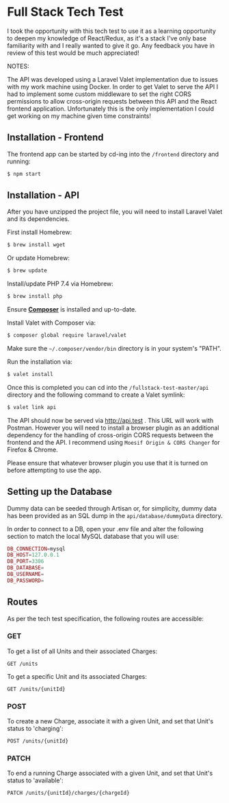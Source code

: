 
# Full Stack Tech Test

I took the opportunity with this tech test to use it as a learning opportunity to deepen my knowledge of React/Redux, 
as it's a stack I've only base familiarity with and I really wanted to give it go. Any feedback you have in review of 
this test would be much appreciated! 

NOTES: 

The API was developed using a Laravel Valet implementation due to issues with my work machine using Docker. In order to get Valet to serve the API I had to implement some custom middleware to set the right CORS permissions to allow cross-origin requests between
this API and the React frontend application. Unfortunately this is the only implementation I could get working on my machine given time constraints!

## Installation - Frontend

The frontend app can be started by cd-ing into the `/frontend` directory and running:

```bash
$ npm start
``` 

## Installation - API

After you have unzipped the project file, you will need to install Laravel Valet and its dependencies.

First install Homebrew:

```bash
$ brew install wget
```

Or update Homebrew:

```bash
$ brew update
```

Install/update PHP 7.4 via Homebrew:

```bash
$ brew install php
```

Ensure **[Composer](https://getcomposer.org/)** is installed and up-to-date. 

Install Valet with Composer via:
 ```bash 
$ composer global require laravel/valet 
```

Make sure the `~/.composer/vendor/bin` directory is in your system's "PATH".

Run the installation via: 

```bash 
$ valet install
```

Once this is completed you can cd into the `/fullstack-test-master/api` directory and the following command to create a Valet symlink:

```bash
$ valet link api
```

The API should now be served via http://api.test . This URL will work with Postman. However you will need to install 
a browser plugin as an additional dependency for the handling of cross-origin CORS requests between the frontend and the API. 
I recommend using `Moesif Origin & CORS Changer` for Firefox & Chrome.

Please ensure that whatever browser plugin you use that it is turned on before attempting to use the app.

## Setting up the Database

Dummy data can be seeded through Artisan or, for simplicity, dummy data has been provided as an SQL dump in the 
`api/database/dummyData` directory.

In order to connect to a DB, open your .env file and alter the following section to match the local MySQL database that you will use:

```php
DB_CONNECTION=mysql
DB_HOST=127.0.0.1
DB_PORT=3306
DB_DATABASE=  
DB_USERNAME=  
DB_PASSWORD= 
```

## Routes

As per the tech test specification, the following routes are accessible:

### GET

To get a list of all Units and their associated Charges:

```
GET /units
```

To get a specific Unit and its associated Charges:

```
GET /units/{unitId}
```

### POST

To create a new Charge, associate it with a given Unit, and set that Unit's status to 'charging':

```
POST /units/{unitId}
```

### PATCH

To end a running Charge associated with a given Unit, and set that Unit's status to 'available':

```
PATCH /units/{unitId}/charges/{chargeId}
```
